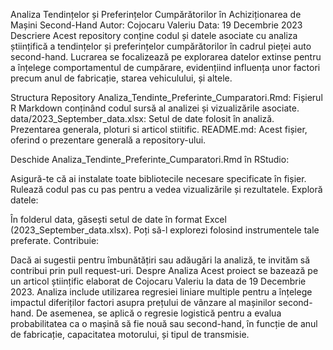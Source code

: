 Analiza Tendințelor și Preferințelor Cumpărătorilor în Achiziționarea de Mașini Second-Hand
Autor: Cojocaru Valeriu
Data: 19 Decembrie 2023
Descriere
Acest repository conține codul și datele asociate cu analiza științifică a tendințelor și preferințelor cumpărătorilor în cadrul pieței auto second-hand. Lucrarea se focalizează pe explorarea 
datelor extinse pentru a înțelege comportamentul de cumpărare, evidențiind influența unor factori precum anul de fabricație, starea vehiculului, și altele.

Structura Repository
Analiza_Tendinte_Preferinte_Cumparatori.Rmd: Fișierul R Markdown conținând codul sursă al analizei și vizualizările asociate.
data/2023_September_data.xlsx: Setul de date folosit în analiză.
Prezentarea generala, ploturi si articol stiitific.
README.md: Acest fișier, oferind o prezentare generală a repository-ului.

Deschide Analiza_Tendinte_Preferinte_Cumparatori.Rmd în RStudio:

Asigură-te că ai instalate toate bibliotecile necesare specificate în fișier.
Rulează codul pas cu pas pentru a vedea vizualizările și rezultatele.
Exploră datele:

În folderul data, găsești setul de date în format Excel (2023_September_data.xlsx). Poți să-l explorezi folosind instrumentele tale preferate.
Contribuie:

Dacă ai sugestii pentru îmbunătățiri sau adăugări la analiză, te invităm să contribui prin pull request-uri.
Despre Analiza
Acest proiect se bazează pe un articol științific elaborat de Cojocaru Valeriu la data de 19 Decembrie 2023. Analiza include utilizarea regresiei liniare multiple pentru a înțelege 
impactul diferiților factori asupra prețului de vânzare al mașinilor second-hand. De asemenea, se aplică o regresie logistică pentru a evalua probabilitatea ca o mașină să fie nouă sau second-hand, 
în funcție de anul de fabricație, capacitatea motorului, și tipul de transmisie.
